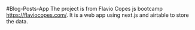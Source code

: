 #Blog-Posts-App
The project is from Flavio Copes js bootcamp https://flaviocopes.com/. It is a web app using next.js and airtable to store the data.

